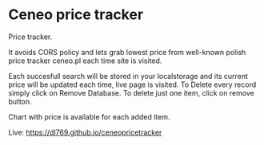 # Ceneo price tracker

Price tracker.

It avoids CORS policy and lets grab lowest price from well-known polish price tracker ceneo.pl each time site is visited.

Each succesfull search will be stored in your localstorage and its current price will be updated each time, live page is visited.
To Delete every record simply click on Remove Database. To delete just one item, click on remove button.

Chart with price is available for each added item.

Live: https://dl769.github.io/ceneopricetracker
